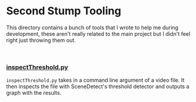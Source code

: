 # Second Stump Tooling
This directory contains a bunch of tools that I wrote to help me during development, these aren't really related to the main project but I didn't feel right just throwing them out. 

<br>

### [inspectThreshold.py](tools/inspectThreshold.py)
`inspectThreshold.py` takes in a command line argument of a video file. It then inspects the file with SceneDetect's threshold detector and outputs a graph with the results.